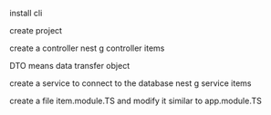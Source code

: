 install cli

create project

create a controller
nest g controller items

DTO means data transfer object

create a service to connect to the database
nest g service items

create a file item.module.TS and modify it similar to app.module.TS
